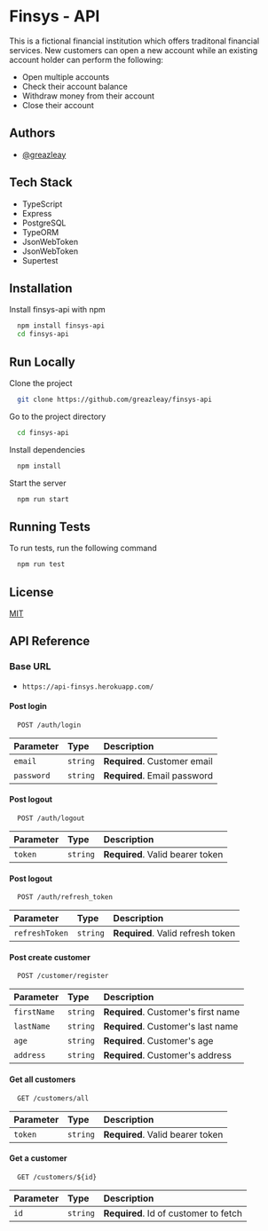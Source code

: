 # Finsys - API

This is a fictional financial institution which offers traditonal financial services. New customers can open a new account while an existing account holder can perform the following:

* Open multiple accounts
* Check their account balance
* Withdraw money from their account
* Close their account


## Authors

- [@greazleay](https://www.github.com/greazleay)


## Tech Stack

* TypeScript
* Express
* PostgreSQL
* TypeORM
* JsonWebToken
* JsonWebToken
* Supertest


## Installation

Install finsys-api with npm

```bash
  npm install finsys-api
  cd finsys-api
```
## Run Locally

Clone the project

```bash
  git clone https://github.com/greazleay/finsys-api
```

Go to the project directory

```bash
  cd finsys-api
```

Install dependencies

```bash
  npm install
```

Start the server

```bash
  npm run start
```


## Running Tests

To run tests, run the following command

```bash
  npm run test
```


## License

[MIT](https://choosealicense.com/licenses/mit/)


## API Reference

### Base URL

* `https://api-finsys.herokuapp.com/`

#### Post login

```https
  POST /auth/login
```

| Parameter  | Type     | Description                  |
| :--------  | :------- | :--------------------------- |
| `email`    | `string` | **Required**. Customer email |
| `password` | `string` | **Required**. Email password |

#### Post logout

```https
  POST /auth/logout
```

| Parameter  | Type     | Description                      |
| :--------  | :------- | :------------------------------  |
| `token`    | `string` | **Required**. Valid bearer token |

#### Post logout

```https
  POST /auth/refresh_token
```

| Parameter         | Type     | Description                       |
| :---------------  | :------- | :-------------------------------  |
| `refreshToken`    | `string` | **Required**. Valid refresh token |

#### Post create customer

```https
  POST /customer/register
```

| Parameter         | Type     | Description                         |
| :---------------  | :------- | :---------------------------------- |
| `firstName`       | `string` | **Required**. Customer's first name |
| `lastName`        | `string` | **Required**. Customer's last name  |
| `age`             | `string` | **Required**. Customer's age        |
| `address`         | `string` | **Required**. Customer's address    |

#### Get all customers

```https
  GET /customers/all
```

| Parameter | Type     | Description                    |
| :-------- | :------- | :----------------------------- |
| `token` | `string` | **Required**. Valid bearer token |

#### Get a customer

```http
  GET /customers/${id}
```

| Parameter | Type     | Description                           |
| :-------- | :------- | :-----------------------------------  |
| `id`      | `string` | **Required**. Id of customer to fetch |